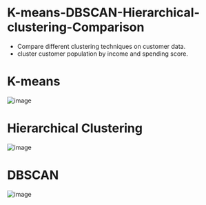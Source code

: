 # K-means-DBSCAN-Hierarchical-clustering-Comparison
- Compare different clustering techniques on customer data. 
- cluster customer population by income and spending score.
# K-means
![image](https://github.com/user-attachments/assets/a1f56da2-b89e-4b85-9b22-ea8f77daaedb)
# Hierarchical Clustering
![image](https://github.com/user-attachments/assets/47a255fb-2afa-4f39-997b-394f414e88e4)
# DBSCAN
![image](https://github.com/user-attachments/assets/25ed4b3c-5bf6-4784-b4e8-525ec8c387dd)



